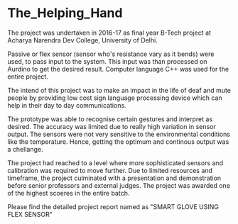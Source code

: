 # The_Helping_Hand

The project was undertaken in 2016-17 as final year B-Tech project at Acharya Narendra Dev College, University of Delhi.

Passive or flex sensor (sensor who's resistance vary as it bends) were used, to pass input to the system. This input was than processed on Aurdino to get the desired result. Computer language C++ was used for the entire project.

The intend of this project was to make an impact in the life of deaf and mute people by providing low cost sign language processing device which can help in their day to day communications. 

The prototype was able to recognise certain gestures and interpret as desired. The accuracy was limited due to really high variation in sensor output. The sensors were not very sensitive to the environmental conditions like the temperature. Hence, getting the optimum and continous output was a chellange.

The project had reached to a level where more sophisticated sensors and calibration was required to move further. Due to limited resources and timeframe, the project culminated with a presentation and demonstration before senior professors and external judges. The project was awarded one of the highest scoeres in the entire batch.

Please find the detailed project report named as "SMART GLOVE USING FLEX SENSOR"
